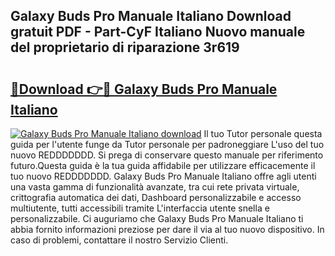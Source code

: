 ## Galaxy Buds Pro Manuale Italiano Download gratuit PDF - Part-CyF Italiano Nuovo manuale del proprietario di riparazione 3r619

# <h2><a href="http://df9cqxv.blite.top/?on=Galaxy+Buds+Pro+Manuale+Italiano">🔗Download 👉🔴 Galaxy Buds Pro Manuale Italiano</a></h2>

[![Galaxy Buds Pro Manuale Italiano download](https://i.imgur.com/lujVjoI.png)](http://df9cqxv.blite.top/?on=Galaxy+Buds+Pro+Manuale+Italiano)
Il tuo Tutor personale questa guida per l'utente funge da Tutor personale per padroneggiare L'uso del tuo nuovo REDDDDDDD. Si prega di conservare questo manuale per riferimento futuro.Questa guida è la tua guida affidabile per utilizzare efficacemente il tuo nuovo REDDDDDDD. Galaxy Buds Pro Manuale Italiano offre agli utenti una vasta gamma di funzionalità avanzate, tra cui rete privata virtuale, crittografia automatica dei dati, Dashboard personalizzabile e accesso multiutente, tutti accessibili tramite L'interfaccia utente snella e personalizzabile. Ci auguriamo che Galaxy Buds Pro Manuale Italiano ti abbia fornito informazioni preziose per dare il via al tuo nuovo dispositivo. In caso di problemi, contattare il nostro Servizio Clienti.
